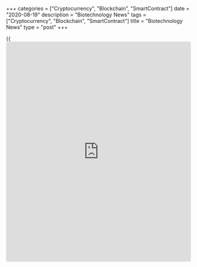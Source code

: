 +++
categories = ["Cryptocurrency", "Blockchain", "SmartContract"]
date = "2020-08-19"
description = "Biotechnology News"
tags = ["Cryptocurrency", "Blockchain", "SmartContract"]
title = "Biotechnology News"
type = "post"
+++

{{<iframe id="large-banner" src="https://www.bounty.group/#slide=16.0" width="100%" height="600" scrolling="no" style="border: 0px solid rgb(216, 221, 230); border-radius: 3px;">}}

![maisonterre aug19][1]

Maison Terre is recalling all lots of its Goldenseal Root Powder for
microbial contamination, the U.S. Food and Drug Administration said in a
statement. The recall was initiated after the FDA laboratory analysis of
product samples found these products to be contaminated with various
microorganisms. Maison Terre has received a report of one infant death
associated with use of this product

![recall jan25 18aug20][2]

Serafin Fishery is recalling Salmon Dip and Whitefish Dip citing the
possible presence of undeclared anchovies, eggs, milk and soy, known
allergens, the U.S. Food and Drug Administration announced. The recall
involves 8-ounce clear plastic containers of Salmon Dip and Whitefish
Dips. The affected products were distributed locally in retail stores.

![cookedshrimp aug14][3]

Kader Exports pvt. Ltd. is recalling certain consignments of various
frozen cooked shrimp citing potential contamination with Salmonella,
according to the U.S. Food and Drug Administration. The affected frozen
cooked, peeled and deveined shrimp products were sold in 1lb, 1.5lb.,
and 2lb. retail bags. They were distributed from late February 2020 to
Mid-May 2020 across the nation.

![wegmans aug11][4]

Supermarket chain Wegmans Food Markets, Inc. is recalling select
Valencia oranges, lemons, and various other products containing fresh
lemon citing potential contamination with Listeria monocytogenes, the
U.S. Food and Drug Administration announced. The recall was initiated
after Wegmans' lemons and oranges supplier Freshouse Produce LLC, issued
a recall of its supplies.

   1. cdn.rtt[news](https://www.letsplayfx.com/blog/forex-news-website/).com/articleimages/ustopstories/2020/august/maisonterre-aug19.jpg (maisonterre aug19)
   2. cdn.rtt[news](https://www.letsplayfx.com/blog/forex-news-website/).com/articleimages/ustopstories/2020/august/recall-jan25_18aug20.jpg (recall jan25 18aug20)
   3. cdn.rtt[news](https://www.letsplayfx.com/blog/forex-news-website/).com/articleimages/ustopstories/2020/august/cookedshrimp-aug14.jpg (cookedshrimp aug14)
   4. cdn.rtt[news](https://www.letsplayfx.com/blog/forex-news-website/).com/articleimages/ustopstories/2020/august/wegmans-aug11.jpg (wegmans aug11)